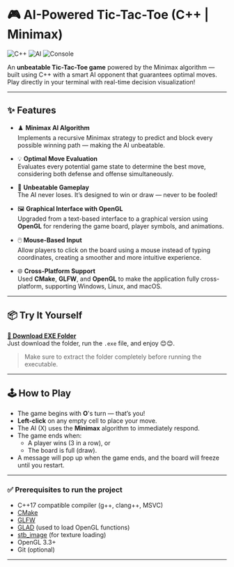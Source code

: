 # 🎮 AI-Powered Tic-Tac-Toe (C++ | Minimax)

![C++](https://img.shields.io/badge/C%2B%2B-17-blue?style=flat-square&logo=c%2B%2B)
![AI](https://img.shields.io/badge/AI-Minimax-red?style=flat-square&logo=codeforces)
![Console](https://img.shields.io/badge/UI-Console-lightgrey?style=flat-square)

An **unbeatable Tic-Tac-Toe game** powered by the Minimax algorithm — built using C++ with a smart AI opponent that guarantees optimal moves. Play directly in your terminal with real-time decision visualization!

---

## ✨ Features

- ♟️ **Minimax AI Algorithm**  
  Implements a recursive Minimax strategy to predict and block every possible winning path — making the AI unbeatable.

- 💡 **Optimal Move Evaluation**  
  Evaluates every potential game state to determine the best move, considering both defense and offense simultaneously.

- 🧠 **Unbeatable Gameplay**  
  The AI never loses. It’s designed to win or draw — never to be fooled!

- 🖼️ **Graphical Interface with OpenGL**  
  Upgraded from a text-based interface to a graphical version using **OpenGL** for rendering the game board, player symbols, and animations.

- 🖱️ **Mouse-Based Input**  
  Allow players to click on the board using a mouse instead of typing coordinates, creating a smoother and more intuitive experience.

- 🌐 **Cross-Platform Support**  
  Used **CMake**, **GLFW**, and **OpenGL** to make the application fully cross-platform, supporting Windows, Linux, and macOS.

---

## 📦 Try It Yourself

**[🔗 Download EXE Folder](https://github.com/akhilRathour/TicTacToe/tree/master/exe)**  
Just download the folder, run the `.exe` file, and enjoy 😊😊.

> Make sure to extract the folder completely before running the executable.


---
## 🕹️ How to Play

- The game begins with **O**'s turn — that’s you!
- **Left-click** on any empty cell to place your move.
- The AI (X) uses the **Minimax** algorithm to immediately respond.
- The game ends when:
  - A player wins (3 in a row), or
  - The board is full (draw).
- A message will pop up when the game ends, and the board will freeze until you restart.

---




### ✅ Prerequisites to run the project

- C++17 compatible compiler (g++, clang++, MSVC)
- [CMake](https://cmake.org/download/)
- [GLFW](https://www.glfw.org/)
- [GLAD](https://glad.dav1d.de/) (used to load OpenGL functions)
- [stb_image](https://github.com/nothings/stb) (for texture loading)
- OpenGL 3.3+
- Git (optional)

---

